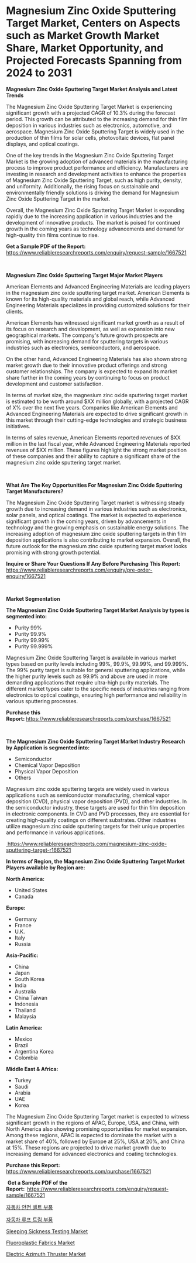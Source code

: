 <p><h1>Magnesium Zinc Oxide Sputtering Target Market, Centers on Aspects such as Market Growth Market Share, Market Opportunity, and Projected Forecasts Spanning from 2024 to 2031</h1></p><p><strong>Magnesium Zinc Oxide Sputtering Target Market Analysis and Latest Trends</strong></p>
<p><p>The Magnesium Zinc Oxide Sputtering Target Market is experiencing significant growth with a projected CAGR of 10.3% during the forecast period. This growth can be attributed to the increasing demand for thin film deposition in various industries such as electronics, automotive, and aerospace. Magnesium Zinc Oxide Sputtering Target is widely used in the production of thin films for solar cells, photovoltaic devices, flat panel displays, and optical coatings.</p><p>One of the key trends in the Magnesium Zinc Oxide Sputtering Target Market is the growing adoption of advanced materials in the manufacturing process to improve product performance and efficiency. Manufacturers are investing in research and development activities to enhance the properties of Magnesium Zinc Oxide Sputtering Target, such as high purity, density, and uniformity. Additionally, the rising focus on sustainable and environmentally friendly solutions is driving the demand for Magnesium Zinc Oxide Sputtering Target in the market.</p><p>Overall, the Magnesium Zinc Oxide Sputtering Target Market is expanding rapidly due to the increasing application in various industries and the development of innovative products. The market is poised for continued growth in the coming years as technology advancements and demand for high-quality thin films continue to rise.</p></p>
<p><strong>Get a Sample PDF of the Report:&nbsp;</strong> <a href="https://www.reliableresearchreports.com/enquiry/request-sample/1667521">https://www.reliableresearchreports.com/enquiry/request-sample/1667521</a></p>
<p>&nbsp;</p>
<p><strong>Magnesium Zinc Oxide Sputtering Target Major Market Players</strong></p>
<p><p>American Elements and Advanced Engineering Materials are leading players in the magnesium zinc oxide sputtering target market. American Elements is known for its high-quality materials and global reach, while Advanced Engineering Materials specializes in providing customized solutions for their clients.</p><p>American Elements has witnessed significant market growth as a result of its focus on research and development, as well as expansion into new geographical markets. The company's future growth prospects are promising, with increasing demand for sputtering targets in various industries such as electronics, semiconductors, and aerospace.</p><p>On the other hand, Advanced Engineering Materials has also shown strong market growth due to their innovative product offerings and strong customer relationships. The company is expected to expand its market share further in the coming years by continuing to focus on product development and customer satisfaction.</p><p>In terms of market size, the magnesium zinc oxide sputtering target market is estimated to be worth around $XX million globally, with a projected CAGR of X% over the next five years. Companies like American Elements and Advanced Engineering Materials are expected to drive significant growth in this market through their cutting-edge technologies and strategic business initiatives.</p><p>In terms of sales revenue, American Elements reported revenues of $XX million in the last fiscal year, while Advanced Engineering Materials reported revenues of $XX million. These figures highlight the strong market position of these companies and their ability to capture a significant share of the magnesium zinc oxide sputtering target market.</p></p>
<p>&nbsp;</p>
<p><strong>What Are The Key Opportunities For Magnesium Zinc Oxide Sputtering Target Manufacturers?</strong></p>
<p><p>The Magnesium Zinc Oxide Sputtering Target market is witnessing steady growth due to increasing demand in various industries such as electronics, solar panels, and optical coatings. The market is expected to experience significant growth in the coming years, driven by advancements in technology and the growing emphasis on sustainable energy solutions. The increasing adoption of magnesium zinc oxide sputtering targets in thin film deposition applications is also contributing to market expansion. Overall, the future outlook for the magnesium zinc oxide sputtering target market looks promising with strong growth potential.</p></p>
<p><strong>Inquire or Share Your Questions If Any Before Purchasing This Report:</strong> <a href="https://www.reliableresearchreports.com/enquiry/pre-order-enquiry/1667521">https://www.reliableresearchreports.com/enquiry/pre-order-enquiry/1667521</a></p>
<p>&nbsp;</p>
<p><strong>Market Segmentation</strong></p>
<p><strong>The Magnesium Zinc Oxide Sputtering Target Market Analysis by types is segmented into:</strong></p>
<p><ul><li>Purity 99%</li><li>Purity 99.9%</li><li>Purity 99.99%</li><li>Purity 99.999%</li></ul></p>
<p><p>Magnesium Zinc Oxide Sputtering Target is available in various market types based on purity levels including 99%, 99.9%, 99.99%, and 99.999%. The 99% purity target is suitable for general sputtering applications, while the higher purity levels such as 99.9% and above are used in more demanding applications that require ultra-high purity materials. The different market types cater to the specific needs of industries ranging from electronics to optical coatings, ensuring high performance and reliability in various sputtering processes.</p></p>
<p><strong>Purchase this Report:&nbsp;</strong><a href="https://www.reliableresearchreports.com/purchase/1667521">https://www.reliableresearchreports.com/purchase/1667521</a></p>
<p>&nbsp;</p>
<p><strong>The Magnesium Zinc Oxide Sputtering Target Market Industry Research by Application is segmented into:</strong></p>
<p><ul><li>Semiconductor</li><li>Chemical Vapor Deposition</li><li>Physical Vapor Deposition</li><li>Others</li></ul></p>
<p><p>Magnesium zinc oxide sputtering targets are widely used in various applications such as semiconductor manufacturing, chemical vapor deposition (CVD), physical vapor deposition (PVD), and other industries. In the semiconductor industry, these targets are used for thin film deposition in electronic components. In CVD and PVD processes, they are essential for creating high-quality coatings on different substrates. Other industries utilize magnesium zinc oxide sputtering targets for their unique properties and performance in various applications.</p></p>
<p><a href="https://www.reliableresearchreports.com/magnesium-zinc-oxide-sputtering-target-r1667521">&nbsp;https://www.reliableresearchreports.com/magnesium-zinc-oxide-sputtering-target-r1667521</a></p>
<p><strong>In terms of Region, the Magnesium Zinc Oxide Sputtering Target Market Players available by Region are:</strong></p>
<p>
    <p> <strong> North America: </strong>
        <ul>
            <li>United States</li>
            <li>Canada</li>
        </ul>
        </p> 
    <p> <strong> Europe: </strong>
        <ul>
            <li>Germany</li>
            <li>France</li>
            <li>U.K.</li>
            <li>Italy</li>
            <li>Russia</li>
        </ul>
        </p> 
    <p> <strong> Asia-Pacific: </strong>
        <ul>
            <li>China</li>
            <li>Japan</li>
            <li>South Korea</li>
            <li>India</li>
            <li>Australia</li>
            <li>China Taiwan</li>
            <li>Indonesia</li>
            <li>Thailand</li>
            <li>Malaysia</li>
        </ul>
        </p> 
    <p> <strong> Latin America: </strong>
        <ul>
            <li>Mexico</li>
            <li>Brazil</li>
            <li>Argentina Korea</li>
            <li>Colombia</li>
        </ul>
        </p> 
    <p> <strong> Middle East & Africa: </strong>
        <ul>
            <li>Turkey</li>
            <li>Saudi</li>
            <li>Arabia</li>
            <li>UAE</li>
            <li>Korea</li>
        </ul>
    </p>
    </p>
<p><p>The Magnesium Zinc Oxide Sputtering Target market is expected to witness significant growth in the regions of APAC, Europe, USA, and China, with North America also showing promising opportunities for market expansion. Among these regions, APAC is expected to dominate the market with a market share of 40%, followed by Europe at 25%, USA at 20%, and China at 15%. These regions are projected to drive market growth due to increasing demand for advanced electronics and coating technologies.</p></p>
<p><strong>Purchase this Report: </strong><a href="https://www.reliableresearchreports.com/purchase/1667521">https://www.reliableresearchreports.com/purchase/1667521</a></p>
<p>&nbsp;<strong>Get a Sample PDF of the Report:&nbsp;&nbsp;</strong><a href="https://www.reliableresearchreports.com/enquiry/request-sample/1667521">https://www.reliableresearchreports.com/enquiry/request-sample/1667521</a></p>
<p><strong></strong></p>
<p><p><a href="https://github.com/khytkeqagplkzqvh/Market-Research-Report-List-4/blob/main/309129482846.md">자동차 안전 벨트 부품</a></p><p><a href="https://github.com/bvubpqd5241630/Market-Research-Report-List-4/blob/main/195286482845.md">자동차 루프 트림 부품</a></p><p><a href="https://github.com/Airanohannonzb68e5pb53oc1/Market-Research-Report-List-3/blob/main/sleeping-sickness-testing-market.md">Sleeping Sickness Testing Market</a></p><p><a href="https://github.com/DarrenSipes1990/Market-Research-Report-List-2/blob/main/fluoroplastic-fabrics-market.md">Fluoroplastic Fabrics Market</a></p><p><a href="https://medium.com/@christopher.fisher66709/global-electric-azimuth-thruster-market-focus-on-application-end-use-industry-type-equipment-31e475de9df9">Electric Azimuth Thruster Market</a></p></p>